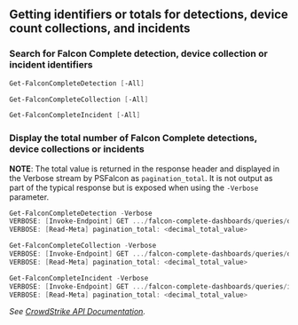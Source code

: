 ## Getting identifiers or totals for detections, device count collections, and incidents
### Search for Falcon Complete detection, device collection or incident identifiers
```powershell
Get-FalconCompleteDetection [-All]
```
```powershell
Get-FalconCompleteCollection [-All]
```
```powershell
Get-FalconCompleteIncident [-All]
```
### Display the total number of Falcon Complete detections, device collections or incidents
**NOTE**: The total value is returned in the response header and displayed in the Verbose stream by PSFalcon as `pagination_total`. It is not output as part of the typical response but is exposed when using the `-Verbose` parameter.
```powershell
Get-FalconCompleteDetection -Verbose
VERBOSE: [Invoke-Endpoint] GET .../falcon-complete-dashboards/queries/detects/v1
VERBOSE: [Read-Meta] pagination_total: <decimal_total_value>
```
```powershell
Get-FalconCompleteCollection -Verbose
VERBOSE: [Invoke-Endpoint] GET .../falcon-complete-dashboards/queries/devicecount-collections/v1
VERBOSE: [Read-Meta] pagination_total: <decimal_total_value>
```
```powershell
Get-FalconCompleteIncident -Verbose
VERBOSE: [Invoke-Endpoint] GET .../falcon-complete-dashboards/queries/incidents/v1
VERBOSE: [Read-Meta] pagination_total: <decimal_total_value>
```
_See [CrowdStrike API Documentation](https://falcon.crowdstrike.com/support/documentation/151/falcon-complete-dashboard-apis)._
